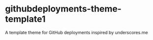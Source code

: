 # githubdeployments-theme-template1
A template theme for GitHub deployments inspired by underscores.me
